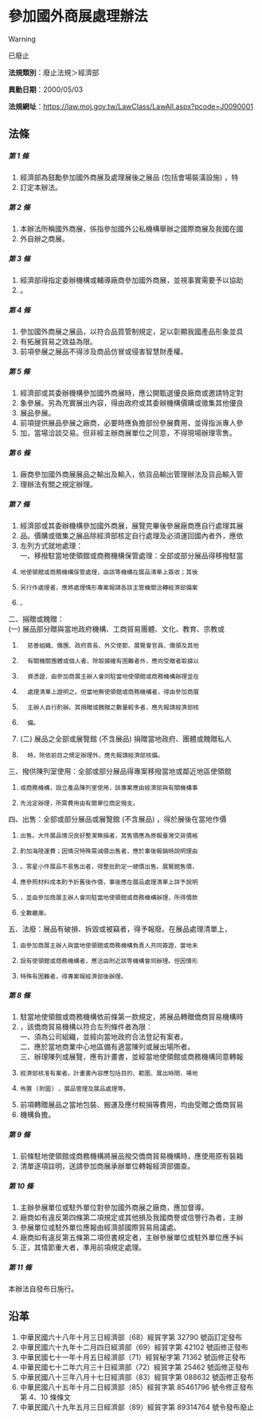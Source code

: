 # 參加國外商展處理辦法


> [!WARNING]
> 已廢止


**法規類別**：廢止法規＞經濟部

**異動日期**：2000/05/03  

**法規網址**：https://law.moj.gov.tw/LawClass/LawAll.aspx?pcode=J0090001



## 法條
##### 第 1 條
1. 經濟部為鼓勵參加國外商展及處理展後之展品 (包括會場裝潢設施) ，特
1. 訂定本辦法。

##### 第 2 條
1. 本辦法所稱國外商展，係指參加國外公私機構舉辦之國際商展及我國在國
1. 外自辦之商展。

##### 第 3 條
1. 經濟部得指定委辦機構或輔導廠商參加國外商展，並視事實需要予以協助
1. 。

##### 第 4 條
1. 參加國外商展之展品，以符合品質管制規定，足以彰顯我國產品形象並具
1. 有拓展貿易之效益為限。
1. 前項參展之展品不得涉及商品仿冒或侵害智慧財產權。

##### 第 5 條
1. 經濟部或其委辦機構參加國外商展時，應公開甄選優良廠商或邀請特定對
1. 象參展。另為充實展出內容，得由政府或其委辦機構價購或徵集其他優良
1. 展品參展。
1. 前項提供展品參展之廠商，必要時應負擔部份參展費用，並得指派專人參
1. 加，當場洽談交易。但非經主辦商展單位之同意，不得現場辦理零售。

##### 第 6 條
1. 廠商參加國外商展展品之輸出及輸入，依貨品輸出管理辦法及貨品輸入管
1. 理辦法有關之規定辦理。

##### 第 7 條
1. 經濟部或其委辦機構參加國外商展，展覽完畢後參展廠商應自行處理其展
1. 品。價購或徵集之展品除經濟部核定自行處理及必須運回國內者外，應依
1. 左列方式就地處理：  
一、移撥駐當地使領館或商務機構保管處理：全部或部分展品得移撥駐當
1.     地使領館或商務機構保管處理，由該等機構在展品清單上簽收；其後
1.     另行作處理者，應將處理情形專案報請各該主管機關洽轉經濟部備案
1.     。  
二、捐贈或餽贈：  
 (一) 展品部分贈與當地政府機構、工商貿易團體、文化、教育、宗教或
1.       慈善組織、僑團、政府首長、外交使節、展覽會官員、僑領及其他
1.       有關機關團體或個人者，除取據確有困難者外，應向受贈者取據以
1.       資憑證，由參加商展主辦人會同駐當地使領館或商務機構辦理並在
1.       處理清單上證明之。但當地無使領館或商務機構者，得由參加商展
1.       主辦人自行酌辦。其捐贈或餽贈之數量較多者，應先報請經濟部核
1.       備。
1.  (二) 展品之全部或展覽館 (不含展品) 捐贈當地政府、團體或餽贈私人
1.       時，除依前目之規定辦理外，應先報請經濟部核備。  
三、撥供陳列室使用：全部或部分展品得專案移撥當地或鄰近地區使領館
1.     或商務機構，設立產品陳列室使用，該專案應由經濟部與有關機構事
1.     先洽定辦理，所需費用由有關單位商定撥支。  
四、出售：全部或部分展品或展覽館 (不含展品) ，得於展後在當地作價
1.     出售。大件展品情況良好整潔無損者，其售價應為原報臺灣交貨價格
1.     酌加海陸運費；因情況特殊需減價出售者，應於事後報銷時說明理由
1.     。零星小件展品不易售出者，得整批酌定一總價出售。展覽館售價，
1.     應參照材料成本酌予折舊後作價，事後應在展品處理清單上詳予說明
1.     ，並由參加商展主辦人會同駐當地使領館或商務機構辦理，所得價款
1.     全數繳庫。  
五、法廢：展品有破損、拆毀或被竊者，得予報廢。在展品處理清單上，
1.     由參加商展主辦人與當地使領館或商務機構負責人共同簽證，當地未
1.     設有使領館或商務機構者，應洽由附近該等機構會同辦理。但因情形
1.     特殊有困難者，得專案報經濟部後辦理。

##### 第 8 條
1. 駐當地使領館或商務機構依前條第一款規定，將展品轉贈僑商貿易機構時
1. ，該僑商貿易機構以符合左列條件者為限：  
一、須為公司組織，並經向當地政府合法登記有案者。  
二、應於當地商業中心地區備有適當陳列或展出場所者。  
三、辦理陳列或展覽，應有計畫書，並經當地使領館或商務機構同意轉報
1.     經濟部核准有案者。計畫書內容應包括目的、範圍、展出時間、場地
1.     佈置 (附圖) 、展品管理及展品處理等。
1. 前項轉贈展品之當地包裝、搬運及應付稅捐等費用，均由受贈之僑商貿易
1. 機構負擔。

##### 第 9 條
1. 前條駐地使領館或商務機構將展品撥交僑商貿易機構時，應使用原有裝箱
1. 清單逐項註明，送請參加商展承辦單位轉報經濟部備查。

##### 第 10 條
1. 主辦參展單位或駐外單位對參加國外商展之廠商，應加督導。
1. 廠商如有違反第四條第二項規定或其他損及我國商譽或信譽行為者，主辦
1. 參展單位或駐外單位應報由經濟部國際貿易局議處。
1. 廠商如有違反第五條第二項但書規定者，主辦參展單位或駐外單位應予糾
1. 正，其情節重大者，準用前項規定處理。

##### 第 11 條
本辦法自發布日施行。

## 沿革
1. 中華民國六十八年十月三日經濟部（68）經貿字第 32790  號函訂定發布
1. 中華民國六十九年十二月四日經濟部（69）經貿字第 42102  號函修正發布
1. 中華民國七十一年十月五日經濟部（71）經貿秘字第 71362  號函修正發布
1. 中華民國七十二年六月三十日經濟部（72）經貿字第 25462  號函修正發布
1. 中華民國八十三年八月十七日經濟部（83）經貿字第 088632 號函修正發布
1. 中華民國八十五年十月二日經濟部（85）經貿字第 85461796 號令修正發布第 4、10  條條文
1. 中華民國八十九年五月三日經濟部（89）經貿字第 89314764 號令發布廢止
